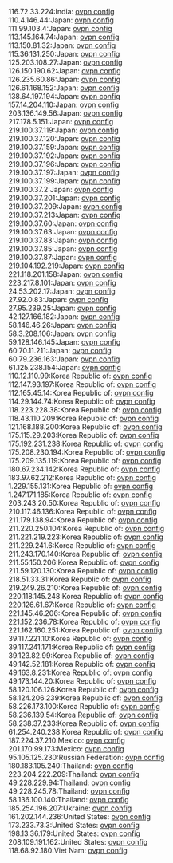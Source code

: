 116.72.33.224:India: [ovpn config](vpn/116_72_33_224.ovpn)  
110.4.146.44:Japan: [ovpn config](vpn/110_4_146_44.ovpn)  
111.99.103.4:Japan: [ovpn config](vpn/111_99_103_4.ovpn)  
113.145.164.74:Japan: [ovpn config](vpn/113_145_164_74.ovpn)  
113.150.81.32:Japan: [ovpn config](vpn/113_150_81_32.ovpn)  
115.36.131.250:Japan: [ovpn config](vpn/115_36_131_250.ovpn)  
125.203.108.27:Japan: [ovpn config](vpn/125_203_108_27.ovpn)  
126.150.190.62:Japan: [ovpn config](vpn/126_150_190_62.ovpn)  
126.235.60.86:Japan: [ovpn config](vpn/126_235_60_86.ovpn)  
126.61.168.152:Japan: [ovpn config](vpn/126_61_168_152.ovpn)  
138.64.197.194:Japan: [ovpn config](vpn/138_64_197_194.ovpn)  
157.14.204.110:Japan: [ovpn config](vpn/157_14_204_110.ovpn)  
203.136.149.56:Japan: [ovpn config](vpn/203_136_149_56.ovpn)  
217.178.5.151:Japan: [ovpn config](vpn/217_178_5_151.ovpn)  
219.100.37.119:Japan: [ovpn config](vpn/219_100_37_119.ovpn)  
219.100.37.120:Japan: [ovpn config](vpn/219_100_37_120.ovpn)  
219.100.37.159:Japan: [ovpn config](vpn/219_100_37_159.ovpn)  
219.100.37.192:Japan: [ovpn config](vpn/219_100_37_192.ovpn)  
219.100.37.196:Japan: [ovpn config](vpn/219_100_37_196.ovpn)  
219.100.37.197:Japan: [ovpn config](vpn/219_100_37_197.ovpn)  
219.100.37.199:Japan: [ovpn config](vpn/219_100_37_199.ovpn)  
219.100.37.2:Japan: [ovpn config](vpn/219_100_37_2.ovpn)  
219.100.37.201:Japan: [ovpn config](vpn/219_100_37_201.ovpn)  
219.100.37.209:Japan: [ovpn config](vpn/219_100_37_209.ovpn)  
219.100.37.213:Japan: [ovpn config](vpn/219_100_37_213.ovpn)  
219.100.37.60:Japan: [ovpn config](vpn/219_100_37_60.ovpn)  
219.100.37.63:Japan: [ovpn config](vpn/219_100_37_63.ovpn)  
219.100.37.83:Japan: [ovpn config](vpn/219_100_37_83.ovpn)  
219.100.37.85:Japan: [ovpn config](vpn/219_100_37_85.ovpn)  
219.100.37.87:Japan: [ovpn config](vpn/219_100_37_87.ovpn)  
219.104.192.219:Japan: [ovpn config](vpn/219_104_192_219.ovpn)  
221.118.201.158:Japan: [ovpn config](vpn/221_118_201_158.ovpn)  
223.217.8.101:Japan: [ovpn config](vpn/223_217_8_101.ovpn)  
24.53.202.17:Japan: [ovpn config](vpn/24_53_202_17.ovpn)  
27.92.0.83:Japan: [ovpn config](vpn/27_92_0_83.ovpn)  
27.95.239.25:Japan: [ovpn config](vpn/27_95_239_25.ovpn)  
42.127.166.182:Japan: [ovpn config](vpn/42_127_166_182.ovpn)  
58.146.46.26:Japan: [ovpn config](vpn/58_146_46_26.ovpn)  
58.3.208.106:Japan: [ovpn config](vpn/58_3_208_106.ovpn)  
59.128.146.145:Japan: [ovpn config](vpn/59_128_146_145.ovpn)  
60.70.11.211:Japan: [ovpn config](vpn/60_70_11_211.ovpn)  
60.79.236.163:Japan: [ovpn config](vpn/60_79_236_163.ovpn)  
61.125.238.154:Japan: [ovpn config](vpn/61_125_238_154.ovpn)  
110.12.110.99:Korea Republic of: [ovpn config](vpn/110_12_110_99.ovpn)  
112.147.93.197:Korea Republic of: [ovpn config](vpn/112_147_93_197.ovpn)  
112.165.45.14:Korea Republic of: [ovpn config](vpn/112_165_45_14.ovpn)  
114.29.144.74:Korea Republic of: [ovpn config](vpn/114_29_144_74.ovpn)  
118.223.228.38:Korea Republic of: [ovpn config](vpn/118_223_228_38.ovpn)  
118.43.110.209:Korea Republic of: [ovpn config](vpn/118_43_110_209.ovpn)  
121.168.188.200:Korea Republic of: [ovpn config](vpn/121_168_188_200.ovpn)  
175.115.29.203:Korea Republic of: [ovpn config](vpn/175_115_29_203.ovpn)  
175.192.231.238:Korea Republic of: [ovpn config](vpn/175_192_231_238.ovpn)  
175.208.230.194:Korea Republic of: [ovpn config](vpn/175_208_230_194.ovpn)  
175.209.135.119:Korea Republic of: [ovpn config](vpn/175_209_135_119.ovpn)  
180.67.234.142:Korea Republic of: [ovpn config](vpn/180_67_234_142.ovpn)  
183.97.62.212:Korea Republic of: [ovpn config](vpn/183_97_62_212.ovpn)  
1.229.155.131:Korea Republic of: [ovpn config](vpn/1_229_155_131.ovpn)  
1.247.171.185:Korea Republic of: [ovpn config](vpn/1_247_171_185.ovpn)  
203.243.20.50:Korea Republic of: [ovpn config](vpn/203_243_20_50.ovpn)  
210.117.46.136:Korea Republic of: [ovpn config](vpn/210_117_46_136.ovpn)  
211.179.138.94:Korea Republic of: [ovpn config](vpn/211_179_138_94.ovpn)  
211.220.250.104:Korea Republic of: [ovpn config](vpn/211_220_250_104.ovpn)  
211.221.219.223:Korea Republic of: [ovpn config](vpn/211_221_219_223.ovpn)  
211.229.241.6:Korea Republic of: [ovpn config](vpn/211_229_241_6.ovpn)  
211.243.170.140:Korea Republic of: [ovpn config](vpn/211_243_170_140.ovpn)  
211.55.150.206:Korea Republic of: [ovpn config](vpn/211_55_150_206.ovpn)  
211.59.120.130:Korea Republic of: [ovpn config](vpn/211_59_120_130.ovpn)  
218.51.33.31:Korea Republic of: [ovpn config](vpn/218_51_33_31.ovpn)  
219.249.26.210:Korea Republic of: [ovpn config](vpn/219_249_26_210.ovpn)  
220.118.145.248:Korea Republic of: [ovpn config](vpn/220_118_145_248.ovpn)  
220.126.61.67:Korea Republic of: [ovpn config](vpn/220_126_61_67.ovpn)  
221.145.46.206:Korea Republic of: [ovpn config](vpn/221_145_46_206.ovpn)  
221.152.236.78:Korea Republic of: [ovpn config](vpn/221_152_236_78.ovpn)  
221.162.160.251:Korea Republic of: [ovpn config](vpn/221_162_160_251.ovpn)  
39.117.221.10:Korea Republic of: [ovpn config](vpn/39_117_221_10.ovpn)  
39.117.241.171:Korea Republic of: [ovpn config](vpn/39_117_241_171.ovpn)  
39.123.82.99:Korea Republic of: [ovpn config](vpn/39_123_82_99.ovpn)  
49.142.52.181:Korea Republic of: [ovpn config](vpn/49_142_52_181.ovpn)  
49.163.8.231:Korea Republic of: [ovpn config](vpn/49_163_8_231.ovpn)  
49.173.144.20:Korea Republic of: [ovpn config](vpn/49_173_144_20.ovpn)  
58.120.106.126:Korea Republic of: [ovpn config](vpn/58_120_106_126.ovpn)  
58.124.206.239:Korea Republic of: [ovpn config](vpn/58_124_206_239.ovpn)  
58.226.173.100:Korea Republic of: [ovpn config](vpn/58_226_173_100.ovpn)  
58.236.139.54:Korea Republic of: [ovpn config](vpn/58_236_139_54.ovpn)  
58.238.37.233:Korea Republic of: [ovpn config](vpn/58_238_37_233.ovpn)  
61.254.240.238:Korea Republic of: [ovpn config](vpn/61_254_240_238.ovpn)  
187.224.37.210:Mexico: [ovpn config](vpn/187_224_37_210.ovpn)  
201.170.99.173:Mexico: [ovpn config](vpn/201_170_99_173.ovpn)  
95.105.125.230:Russian Federation: [ovpn config](vpn/95_105_125_230.ovpn)  
180.183.105.240:Thailand: [ovpn config](vpn/180_183_105_240.ovpn)  
223.204.222.209:Thailand: [ovpn config](vpn/223_204_222_209.ovpn)  
49.228.229.94:Thailand: [ovpn config](vpn/49_228_229_94.ovpn)  
49.228.245.78:Thailand: [ovpn config](vpn/49_228_245_78.ovpn)  
58.136.100.140:Thailand: [ovpn config](vpn/58_136_100_140.ovpn)  
185.254.196.207:Ukraine: [ovpn config](vpn/185_254_196_207.ovpn)  
161.202.144.236:United States: [ovpn config](vpn/161_202_144_236.ovpn)  
173.233.73.3:United States: [ovpn config](vpn/173_233_73_3.ovpn)  
198.13.36.179:United States: [ovpn config](vpn/198_13_36_179.ovpn)  
208.109.191.162:United States: [ovpn config](vpn/208_109_191_162.ovpn)  
118.68.92.180:Viet Nam: [ovpn config](vpn/118_68_92_180.ovpn)  
